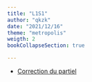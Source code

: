 ```yaml
---
title: "L1S1"
author: "qkzk"
date: "2021/12/16"
theme: "metropolis"
weigth: 2 
bookCollapseSection: true

---
```


* [Correction du partiel](./sujet_correction_et_bareme_DS_l1.pdf)


